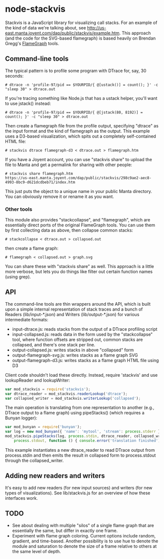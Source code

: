 # node-stackvis

Stackvis is a JavaScript library for visualizing call stacks.  For an example of
the kind of data we're talking about, see
http://us-east.manta.joyent.com/dap/public/stackvis/example.htm.  This approach
(and the code for the SVG-based flamegraph) is based heavily on Brendan Gregg's
[FlameGraph](http://github.com/brendangregg/FlameGraph/) tools.


## Command-line tools

The typical pattern is to profile some program with DTrace for, say, 30 seconds:

    # dtrace -n 'profile-97/pid == $YOURPID/{ @[ustack()] = count(); }' -c "sleep 30" > dtrace.out

If you're tracing something like Node.js that has a ustack helper, you'll want
to use jstack() instead:

    # dtrace -n 'profile-97/pid == $YOURPID/{ @[jstack(80, 8192)] = count(); }' -c "sleep 30" > dtrace.out

Then create a flamegraph file from the profile output, specifying "dtrace" as
the input format and the kind of flamegraph as the output.  This example uses a
D3-based visualization, which spits out a completely self-contained HTML file:

    # stackvis dtrace flamegraph-d3 < dtrace.out > flamegraph.htm

If you have a Joyent account, you can use "stackvis share" to upload the file to
Manta and get a permalink for sharing with other people:

    # stackvis share flamegraph.htm 
    https://us-east.manta.joyent.com/dap/public/stackvis/298c9ae2-aec8-4993-8bc9-d621dcdbeb71/index.htm

This just puts the object to a unique name in your public Manta directory.  You
can obviously remove it or rename it as you want.

### Other tools

This module also provides "stackcollapse", and "flamegraph", which are
essentially direct ports of the original FlameGraph tools.  You can use them by
first collecting data as above, then collapse common stacks:

    # stackcollapse < dtrace.out > collapsed.out

then create a flame graph:

    # flamegraph < collapsed.out > graph.svg

You can share these with "stackvis share" as well.  This approach is a little
more verbose, but lets you do things like filter out certain function names
(using grep).


## API

The command-line tools are thin wrappers around the API, which is built upon a
simple internal representation of stack traces and a bunch of Readers
(lib/input-\*.json) and Writers (lib/output-\*.json) for various intermediate
formats:

- input-dtrace.js: reads stacks from the output of a DTrace profiling script
- input-collapsed.js: reads data in the form used by the "stackcollapse" tool,
  where function offsets are stripped out, common stacks are collapsed, and
  there's one stack per line.
- output-collapsed.js: writes stacks in above "collapsed" form
- output-flamegraph-svg.js: writes stacks as a flame graph SVG
- output-flamegraph-d3.js: writes stacks as a flame graph HTML file using D3

Client code shouldn't load these directly.  Instead, require 'stackvis' and use
lookupReader and lookupWriter:
```javascript
var mod_stackvis = require('stackvis');
var dtrace_reader = mod_stackvis.readerLookup('dtrace');
var collapsed_writer = mod_stackvis.writerLookup('collapsed');
```
The main operation is translating from one representation to another (e.g.,
DTrace output to a flame graph) using pipeStacks() (which requires a Bunyan
logger):
```javascript
var mod_bunyan = require('bunyan');
var log = new mod_bunyan({ 'name': 'mytool', 'stream': process.stderr });
mod_stackvis.pipeStacks(log, process.stdin, dtrace_reader, collapsed_writer,
    process.stdout, function () { console.error('translation finished'); });
```
This example instantiates a new dtrace_reader to read DTrace output from
process.stdin and then emits the result in collapsed form to process.stdout
through the collapsed_writer.

## Adding new readers and writers

It's easy to add new readers (for new input sources) and writers (for new types
of visualizations).  See lib/stackvis.js for an overview of how these interfaces
work.

## TODO

- See about dealing with multiple "silos" of a single flame graph that are
  essentially the same, but differ in exactly one frame.
- Experiment with flame graph coloring.  Current options include random,
  gradient, and time-based.  Another possibility is to use hue to denote the
  module and saturation to denote the size of a frame relative to others at the
  same level of depth.
